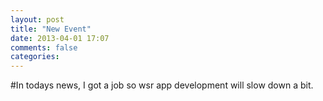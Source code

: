 ```yaml
---
layout: post
title: "New Event"
date: 2013-04-01 17:07
comments: false
categories: 
---
```

#In todays news, I got a job
so wsr app development will slow down a bit.